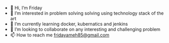 - 👋 Hi, I’m Friday
- 👀 I’m interested in problem solving solving using technology stack of the art
- 🌱 I’m currently learning docker, kubernatics and jenkins
- 💞️ I’m looking to collaborate on any interesting and challenging problem
- 📫 How to reach me fridayameh85@gmail.com

<!---
fadonic/fadonic is a ✨ special ✨ repository because its `README.md` (this file) appears on your GitHub profile.
You can click the Preview link to take a look at your changes.
--->
